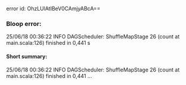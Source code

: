 error id: OhzLUlAtIBeV0CAmjyABcA==
### Bloop error:

25/06/18 00:36:22 INFO DAGScheduler: ShuffleMapStage 26 (count at main.scala:126) finished in 0,441 s
#### Short summary: 

25/06/18 00:36:22 INFO DAGScheduler: ShuffleMapStage 26 (count at main.scala:126) finished in 0,441 ...